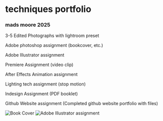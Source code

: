 # techniques portfolio
### mads moore 2025



3-5 Edited Photographs with lightroom preset

Adobe photoshop assignment (bookcover, etc.)

Adobe Illustrator assignment

Premiere Assignment (video clip)

After Effects Animation assignment

Lighting tech assignment (stop motion)

Indesign Assignment (PDF booklet)

Github Website assignment (Completed github website portfolio with files)

![Book Cover](Portfolio/FnTBookAssignment_IntrotoTechniques.jpeg)
![Adobe Illustrator assignment](Portfolio/Wheeler_illustrator_01_SP25.png)
